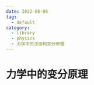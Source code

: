 ```yaml
---
date: 2022-06-06
tag:
  - default
category:
  - library
  - physics
  - 力学中的泛函和变分原理
---
```


# 力学中的变分原理
